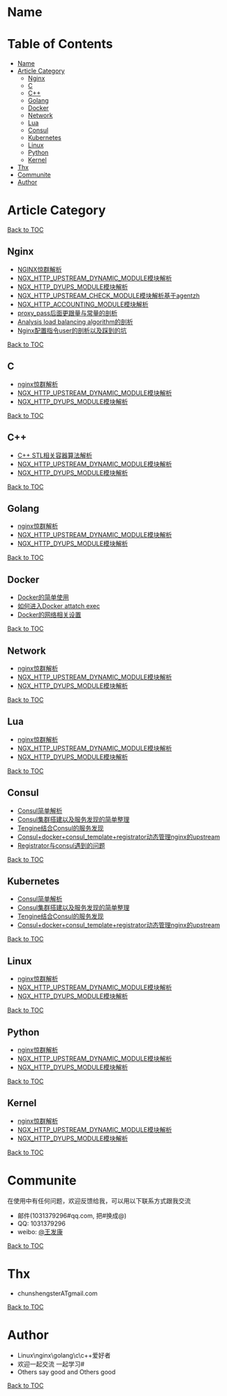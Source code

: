 Name
====



Table of Contents
=================

* [Name](#name)
* [Article Category](#article-category)
    * [Nginx](#nginx)
    * [C](#c)
    * [C++](#c++)
    * [Golang](#golang)
    * [Docker](#docker)
    * [Network](#network)
    * [Lua](#lua)
    * [Consul](#consul)
    * [Kubernetes](#kubernets)
    * [Linux](#linux)
    * [Python](#python)
    * [Kernel](#kernel)
* [Thx](#thx)
* [Communite](#communite)
* [Author](#author)



Article Category
========
[Back to TOC](#table-of-contents)

Nginx
-------------
* [NGINX惊群解析](http://wangfakang.github.io/sky0)
* [NGX_HTTP_UPSTREAM_DYNAMIC_MODULE模块解析](http://wangfakang.github.io/sky1)
* [NGX_HTTP_DYUPS_MODULE模块解析](http://wangfakang.github.io/sky2)
* [NGX_HTTP_UPSTREAM_CHECK_MODULE模块解析基于agentzh](http://wangfakang.github.io/sky3)
* [NGX_HTTP_ACCOUNTING_MODULE模块解析](http://wangfakang.github.io/sky4)
* [proxy_pass后面更跟量与常量的剖析](http://wangfakang.github.io/sky5)
* [Analysis load balancing algorithm的剖析](http://wangfakang.github.io/sky6)
* [Nginx配置指令user的剖析以及踩到的坑](http://wangfakang.github.io/sky7)

[Back to TOC](#table-of-contents)

C
-------------
* [nginx惊群解析](http://wangfakang.github.io/sky0)
* [NGX_HTTP_UPSTREAM_DYNAMIC_MODULE模块解析](http://wangfakang.github.io/sky1)
* [NGX_HTTP_DYUPS_MODULE模块解析](http://wangfakang.github.io/sky2)

[Back to TOC](#table-of-contents)

C++
-------------
* [C++ STL相关容器算法解析](http://wangfakang.github.io/cplus0)
* [NGX_HTTP_UPSTREAM_DYNAMIC_MODULE模块解析](http://wangfakang.github.io/sky1)
* [NGX_HTTP_DYUPS_MODULE模块解析](http://wangfakang.github.io/sky2)

[Back to TOC](#table-of-contents)

Golang
-------------
* [nginx惊群解析](http://wangfakang.github.io/sky0)
* [NGX_HTTP_UPSTREAM_DYNAMIC_MODULE模块解析](http://wangfakang.github.io/sky1)
* [NGX_HTTP_DYUPS_MODULE模块解析](http://wangfakang.github.io/sky2)

[Back to TOC](#table-of-contents)

Docker
-------------
* [Docker的简单使用](http://wangfakang.github.io/docker0)
* [如何进入Docker attatch exec](http://wangfakang.github.io/docker1)
* [Docker的网络相关设置](http://wangfakang.github.io/docker2)

[Back to TOC](#table-of-contents)

Network
-------------
* [nginx惊群解析](http://wangfakang.github.io/sky0)
* [NGX_HTTP_UPSTREAM_DYNAMIC_MODULE模块解析](http://wangfakang.github.io/sky1)
* [NGX_HTTP_DYUPS_MODULE模块解析](http://wangfakang.github.io/sky2)

[Back to TOC](#table-of-contents)


Lua
-------------
* [nginx惊群解析](http://wangfakang.github.io/sky0)
* [NGX_HTTP_UPSTREAM_DYNAMIC_MODULE模块解析](http://wangfakang.github.io/sky1)
* [NGX_HTTP_DYUPS_MODULE模块解析](http://wangfakang.github.io/sky2)

[Back to TOC](#table-of-contents)

Consul
-------------
* [Consul简单解析](http://wangfakang.github.io/consul0)
* [Consul集群搭建以及服务发现的简单整理](http://wangfakang.github.io/consul1)
* [Tengine结合Consul的服务发现](http://wangfakang.github.io/consul2)
* [Consul+docker+consul_template+registrator动态管理nginx的upstream](http://wangfakang.github.io/consul3)
* [Registrator与consul遇到的问题](http://wangfakang.github.io/consul4)


[Back to TOC](#table-of-contents)


Kubernetes
-------------
* [Consul简单解析](http://wangfakang.github.io/consul0)
* [Consul集群搭建以及服务发现的简单整理](http://wangfakang.github.io/consul1)
* [Tengine结合Consul的服务发现](http://wangfakang.github.io/consul2)
* [Consul+docker+consul_template+registrator动态管理nginx的upstream](http://wangfakang.github.io/consul3)


[Back to TOC](#table-of-contents)


Linux
-------------
* [nginx惊群解析](http://wangfakang.github.io/sky0)
* [NGX_HTTP_UPSTREAM_DYNAMIC_MODULE模块解析](http://wangfakang.github.io/sky1)
* [NGX_HTTP_DYUPS_MODULE模块解析](http://wangfakang.github.io/sky2)

[Back to TOC](#table-of-contents)


Python
-------------
* [nginx惊群解析](http://wangfakang.github.io/sky0)
* [NGX_HTTP_UPSTREAM_DYNAMIC_MODULE模块解析](http://wangfakang.github.io/sky1)
* [NGX_HTTP_DYUPS_MODULE模块解析](http://wangfakang.github.io/sky2)

[Back to TOC](#table-of-contents)


Kernel
-------------
* [nginx惊群解析](http://wangfakang.github.io/sky0)
* [NGX_HTTP_UPSTREAM_DYNAMIC_MODULE模块解析](http://wangfakang.github.io/sky1)
* [NGX_HTTP_DYUPS_MODULE模块解析](http://wangfakang.github.io/sky2)

[Back to TOC](#table-of-contents)



Communite  
====
 
在使用中有任何问题，欢迎反馈给我，可以用以下联系方式跟我交流

* 邮件(1031379296#qq.com, 把#换成@)
* QQ: 1031379296
* weibo: [@王发康](http://weibo.com/u/2786211992/home)

[Back to TOC](#table-of-contents)



Thx
====

* chunshengsterATgmail.com

[Back to TOC](#table-of-contents)


Author
====
* Linux\nginx\golang\c\c++爱好者
* 欢迎一起交流  一起学习# 
* Others say good and Others good

[Back to TOC](#table-of-contents)

